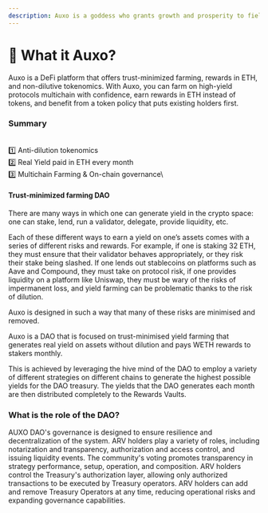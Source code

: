 ```yaml
---
description: Auxo is a goddess who grants growth and prosperity to fields.
---
```


# 📖 What it Auxo?

Auxo is a DeFi platform that offers trust-minimized farming, rewards in ETH, and non-dilutive tokenomics. With Auxo, you can farm on high-yield protocols multichain with confidence, earn rewards in ETH instead of tokens, and benefit from a token policy that puts existing holders first.

### Summary

\
1️⃣  Anti-dilution tokenomics\
2️⃣  Real Yield paid in ETH every month\
3️⃣  Multichain Farming & On-chain governance\


#### Trust-minimized farming DAO

There are many ways in which one can generate yield in the crypto space: one can stake, lend, run a validator, delegate, provide liquidity, etc.

Each of these different ways to earn a yield on one’s assets comes with a series of different risks and rewards. For example, if one is staking 32 ETH, they must ensure that their validator behaves appropriately, or they risk their stake being slashed. If one lends out stablecoins on platforms such as Aave and Compound, they must take on protocol risk, if one provides liquidity on a platform like Uniswap, they must be wary of the risks of impermanent loss, and yield farming can be problematic thanks to the risk of dilution.

Auxo is designed in such a way that many of these risks are minimised and removed.

Auxo is a DAO that is focused on trust-minimised yield farming that generates real yield on assets without dilution and pays WETH rewards to stakers monthly.

This is achieved by leveraging the hive mind of the DAO to employ a variety of different strategies on different chains to generate the highest possible yields for the DAO treasury. The yields that the DAO generates each month are then distributed completely to the Rewards Vaults.



### **What is the role of the DAO?**

AUXO DAO's governance is designed to ensure resilience and decentralization of the system. ARV holders play a variety of roles, including notarization and transparency, authorization and access control, and issuing liquidity events. The community's voting promotes transparency in strategy performance, setup, operation, and composition. ARV holders control the Treasury's authorization layer, allowing only authorized transactions to be executed by Treasury operators. ARV holders can add and remove Treasury Operators at any time, reducing operational risks and expanding governance capabilities.
